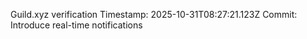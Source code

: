 Guild.xyz verification
Timestamp: 2025-10-31T08:27:21.123Z
Commit: Introduce real-time notifications